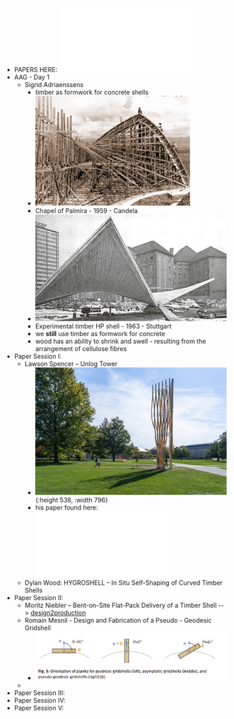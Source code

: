- PAPERS HERE: ![10.1515_9783111162683.pdf](../assets/10.1515_9783111162683_1696581160222_0.pdf)
- AAG - Day 1
	- Sigrid Adriaenssens
		- timber as formwork for concrete shells
		- ![higlesia2.jpg](../assets/higlesia2_1696581245832_0.jpg)
		- Chapel of Palmira - 1959 - Candela
		- ![Experimental-timber-HP-shell-span-l-150-m-in-front-of-Stuttgart-University-1963-2_W640.jpg](../assets/Experimental-timber-HP-shell-span-l-150-m-in-front-of-Stuttgart-University-1963-2_W640_1696581328267_0.jpg)
		- Experimental timber HP shell - 1963 - Stuttgart
		- we **still** use timber as formwork for concrete
		- wood has an ability to shrink and swell - resulting from the arrangement of cellulose fibres
- Paper Session I:
	- Lawson Spencer – Unlog Tower
		- ![Unlog_Tower__9_.jpg](../assets/Unlog_Tower_9_1696580771945_0.jpg){:height 538, :width 796}
		- his paper found here: ![10.1515_9783111162683-003.pdf](../assets/10.1515_9783111162683-003_1696580815506_0.pdf)
	- Dylan Wood: HYGROSHELL – In Situ Self-Shaping of Curved Timber Shells
- Paper Session II:
	- Moritz Niebler – Bent-on-Site Flat-Pack Delivery of a Timber Shell --> [design2production](https://www.designtoproduction.com/en/)
	- Romain Mesnil - Design and Fabrication of a Pseudo - Geodesic Gridshell
		- ![image.png](../assets/image_1696587493915_0.png)
	-
- Paper Session III:
- Paper Session IV:
- Paper Session V:
